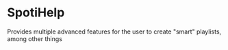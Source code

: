 # SpotiHelp
Provides multiple advanced features for the user to create "smart" playlists, among other things
